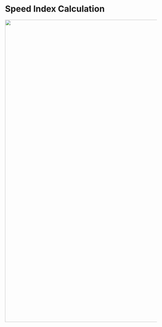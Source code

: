 # Speed Index Calculation

<img src="./assets/images/03-speed/speed-index-measurement.avif" class="03-speed-index-calc" style="width: 1000px; height: auto; display: block; margin: auto;"  />
